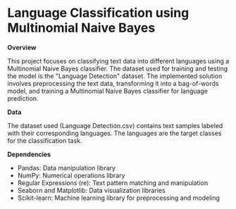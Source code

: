 
# Language Classification using Multinomial Naive Bayes



**Overview**

This project focuses on classifying text data into different languages using a Multinomial Naive Bayes classifier. The dataset used for training and testing the model is the "Language Detection" dataset. The implemented solution involves preprocessing the text data, transforming it into a bag-of-words model, and training a Multinomial Naive Bayes classifier for language prediction.

**Data**

The dataset used (Language Detection.csv) contains text samples labeled with their corresponding languages. The languages are the target classes for the classification task.


**Dependencies**

- Pandas: Data manipulation library
- NumPy: Numerical operations library
- Regular Expressions (re): Text pattern matching and manipulation
- Seaborn and Matplotlib: Data visualization libraries
- Scikit-learn: Machine learning library for preprocessing and modeling